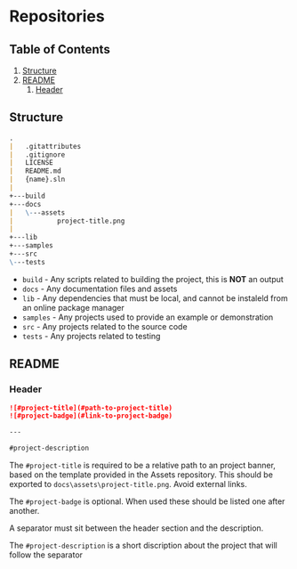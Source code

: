 # Repositories

## Table of Contents

1. [Structure](#structure)
1. [README](#readme)
   1. [Header](#header)

## Structure

```markdown
.
|   .gitattributes
|   .gitignore
|   LICENSE
|   README.md
|   {name}.sln
|
+---build
+---docs
|   \---assets
|           project-title.png
|
+---lib
+---samples
+---src
\---tests
```

- `build` - Any scripts related to building the project, this is **NOT** an output
- `docs` - Any documentation files and assets
- `lib` - Any dependencies that must be local, and cannot be instaleld from an online package manager
- `samples` - Any projects used to provide an example or demonstration
- `src` - Any projects related to the source code
- `tests` - Any projects related to testing

## README

### Header

```markdown
![#project-title](#path-to-project-title)
![#project-badge](#link-to-project-badge)

---

#project-description
```

The `#project-title` is required to be a relative path to an project banner, based on the template provided in the Assets repository. This should be exported to `docs\assets\project-title.png`. Avoid external links.


The `#project-badge` is optional. When used these should be listed one after another. 

A separator must sit between the header section and the description.

The `#project-description` is a short discription about the project that will follow the separator
